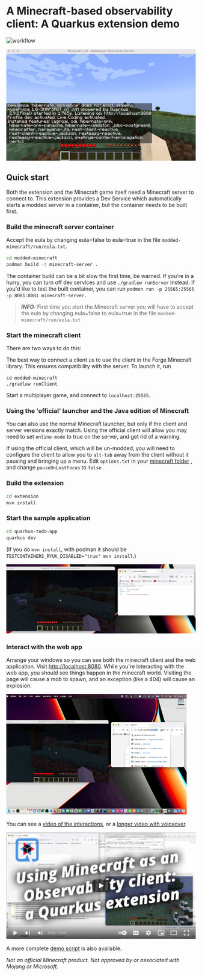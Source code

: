 # A Minecraft-based observability client: A Quarkus extension demo

![workflow](https://github.com/holly-cummins/quarkus-minecraft-observability-extension/actions/workflows/actions.yml/badge.svg)

![a minecraft screen with quarkus logging in it](images/startuplogging.png)

## Quick start

Both the extension and the Minecraft game itself need a Minecraft server to connect to. This extension provides a Dev
Service which automatically starts a modded server in a container, but the container needs to be built first.

### Build the minecraft server container

Accept the eula by changing eula=false to eula=true in the file `modded-minecraft/run/eula.txt`.

```bash
cd modded-minecraft
podman build -t minecraft-server .
```

The container build can be a bit slow the first time, be warned. If you're in a hurry, you can turn off dev services and
use `./gradlew runServer` instead. If you'd like to test the built container, you can run
`podman run -p 25565:25565 -p 8081:8081 minecraft-server.`
> **_INFO:_** First time you start the Minecraft server you will have to accept the eula by changing eula=false to
> eula=true in the file `modded-minecraft/run/eula.txt`

### Start the minecraft client

There are two ways to do this:

The best way to connect a client us to use the client in the Forge Minecraft library. This ensures compatibility with
the server. To launch it, run

```
cd modded-minecraft
./gradlew runClient
```

Start a multiplayer game, and connect to `localhost:25565`.

### Using the 'official' launcher and the Java edition of Minecraft

You can also use the normal Minecraft launcher, but only if the client and server versions exactly match.
Using the official client will allow you may need to set `online-mode` to true on the server, and get rid of a warning.

If using the official client, which will be un-modded, you will need to configure the client to allow you to `alt-tab`
away from the client without it pausing and bringing up
a menu. Edit `options.txt` in
your [minecraft folder](https://gaming.stackexchange.com/questions/15664/can-i-alt-tab-out-of-minecraft-without-the-game-auto-pausing)
, and change `pauseOnLostFocus` to `false`.

### Build the extension

```bash
cd extension
mvn install
```

### Start the sample application

```bash
cd quarkus-todo-app
quarkus dev
```

(If you do `mvn install`, with podman it should be `TESTCONTAINERS_RYUK_DISABLED="true" mvn install`.)

![a minecraft screen with a timestamped chicken](images/normal-hit.png)

### Interact with the web app

Arrange your windows so you can see both the minecraft client and the web application.
Visit [http://localhost:8080](http://localhost:8080). While you're interacting with the web app, you should see things
happen in the minecraft world. Visiting the page will cause a mob to spawn, and an exception (like a 404) will cause an
explosion.

![an animated gif showing web page hits triggering chickens](images/interactions.gif)

You can see a [video of the interactions](images/interactions.mov), or
a [longer video with voiceover](https://www.youtube.com/watch?v=w5SBQpAQ8m8).

[![a youtube title screen](images/youtubethumbnail.png)](https://www.youtube.com/watch?v=w5SBQpAQ8m8)

A more complete [demo script](demo-script.md) is also available.

_Not an official Minecraft product. Not approved by or associated with Mojang or Microsoft._
